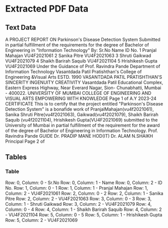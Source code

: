 # Extracted PDF Data

## Text Data

A
PROJECT REPORT
ON
Parkinson's Disease Detection System
Submitted in partial fulfillment of the requirements for the degree of Bachelor of Engineering in
"Information Technology"
By:
Sr.No
Name
ID No.
1
Pranjal Mahajan
VU4F2021061
2
Sanika Pitre
VU4F2021063
3
Shruti Gaikwad
VU4F2021079
4
Shaikh Barirah Saquib
VU4F2021104
5
Hrishikesh Gupta
VU4F2021069
Under the Guidance of
Prof. Ravindra Pande
Department of Information Technology
Vasantdada Patil Pratishthan's College of Engineering &Visual Arts
ESTD. 1990
VASANTDADA PATIL PRATISHTHAN'S
SINCERITY
INGENUITY
CREATIVITY
Vasantdada Patil Educational Complex, Eastern Express Highway, Near Everard Nagar, Sion-
Chunabhatti, Mumbai - 400022.
UNIVERSITY OF MUMBAI
COLLEGE OF ENGINEERING AND VISUAL ARTS
EMPOWERING WITH KNOWLEDGE
Page 1 of
A.Y 2023-24
CERTIFICATE
This is to certify that the project entitled "Parkinson's Disease Detection System" is a bonafide
work
of
PranjalMahajan(vu4f2021061),
Sanika
Shruti
Pitre(vu4f2021063),
Gaikwad(vu4f2021079),
Shaikh
Barirah
Saquib
(vu4f2021104), Hrishikesh
Gupta(VU4F2021069) submitted to the University of Mumbai in partial fulfillment of the
requirement for the award of the degree of Bachelor of Engineering in Information Technology.
Prof. Ravindra Pande
GUIDE
Dr. PRADIP MANE
HOD(IT)
Dr. ALAM N.SHAIKH
Principal
Page 2 of


## Tables

### Table

Row: 0, Column: 0 - Sr.No
Row: 0, Column: 1 - Name
Row: 0, Column: 2 - ID No.
Row: 1, Column: 0 - 1
Row: 1, Column: 1 - Pranjal Mahajan
Row: 1, Column: 2 - VU4F2021061
Row: 2, Column: 0 - 2
Row: 2, Column: 1 - Sanika Pitre
Row: 2, Column: 2 - VU4F2021063
Row: 3, Column: 0 - 3
Row: 3, Column: 1 - Shruti Gaikwad
Row: 3, Column: 2 - VU4F2021079
Row: 4, Column: 0 - 4
Row: 4, Column: 1 - Shaikh Barirah Saquib
Row: 4, Column: 2 - VU4F2021104
Row: 5, Column: 0 - 5
Row: 5, Column: 1 - Hrishikesh Gupta
Row: 5, Column: 2 - VU4F2021069

